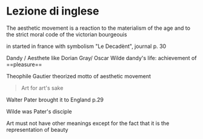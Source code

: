 # Lezione di inglese

The aesthetic movement is a reaction to the materialism of the age and to the strict moral code of the victorian bourgeouis

in started in france with symbolism
"Le Decadènt", journal 
p. 30


Dandy / Aesthete like Dorian Gray/ Oscar Wilde
dandy's life:
achievement of ==pleasure==

Theophile Gautier theorized motto of aesthetic movement
> Art for art's sake
> 
Walter Pater brought it to England p.29

Wilde was Pater's disciple

Art must not have other meanings except for the fact that it is the representation of beauty
<!--stackedit_data:
eyJoaXN0b3J5IjpbLTc5NTk5ODc3MSwtMjAwMDIzNDkxNiwyMD
E4ODYyNTM2XX0=
-->